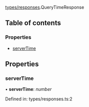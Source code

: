 [types/responses](../modules/Module:-types/responses).QueryTimeResponse

## Table of contents

### Properties

- [serverTime](./Interface:-QueryTimeResponse#servertime)

## Properties

### serverTime

• **serverTime**: *number*

Defined in: types/responses.ts:2
